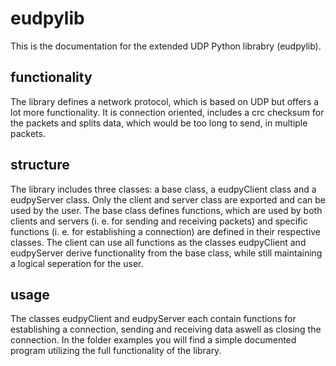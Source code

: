 # eudpylib

This is the documentation for the extended UDP Python librabry (eudpylib).

## functionality

The library defines a network protocol, which is based on UDP but offers a lot more functionality. It is connection oriented, includes a crc checksum for the packets and splits data, which would be too long to send, in multiple packets.

## structure

The library includes three classes: a base class, a eudpyClient class and a eudpyServer class. Only the client and server class are exported and can be used by the user. The base class defines functions, which are used by both clients and servers (i. e. for sending and receiving packets) and specific functions (i. e. for establishing a connection) are defined in their respective classes. The client can use all functions as the classes eudpyClient and eudpyServer derive functionality from the base class, while still maintaining a logical seperation for the user.

## usage

The classes eudpyClient and eudpyServer each contain functions for establishing a connection, sending and receiving data aswell as closing the connection. In the folder examples you will find a simple documented program utilizing the full functionality of the library.